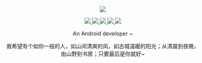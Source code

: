 <p align="center">
  <a href="https://github.com/devzwy">
    <img src="https://github-readme-stats.vercel.app/api?username=devzwy&count_private=true&show_icons=true&hide=contribs&include_all_commits=true&theme=vue" />
  </a>
</p>

<p align="center">
  <a href="https://github.com/devzwy">
   <img src="https://img.shields.io/badge/热爱编码-brightness.svg" />
  </a>
   <a href="https://github.com/devzwy/open_nsfw_android">
     <img src="https://img.shields.io/nexus/r/io.github.devzwy/nsfw?label=NSFW&nexusVersion=2&server=https%3A%2F%2Fs01.oss.sonatype.org" />
  </a>
  
  <a href="https://github.com/devzwy/SocialHelper">
     <img src="https://img.shields.io/nexus/r/io.github.devzwy/socialhelper?label=SocialHelper&nexusVersion=2&server=https%3A%2F%2Fs01.oss.sonatype.org" />
  </a>

 <a href="https://github.com/devzwy">
     <img src="https://img.shields.io/badge/QQ-3648415-brightness.svg" />
  </a>
   <a href="https://github.com/devzwy">
     <img src= "https://komarev.com/ghpvc/?username=devzwy&color=brightgreen&label=ShowTimes" />
  </a>
    
</p>


<p align="center">An Android developer ~</p>

<p align="center">我希望有个如你一般的人，如山间清爽的风，如古城温暖的阳光；从清晨到夜晚，由山野到书房；只要最后是你就好~</p>

